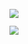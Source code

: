 ![](https://www.nta.go.jp/tmp/a77dabe1-a78c-48c7-887a-cba68fbbcda7/images/c56f8f8b8a3835d086055193242b8e10448da7ddb28385b931fd93091680ee8c.jpg)

![](https://www.nta.go.jp/tmp/a77dabe1-a78c-48c7-887a-cba68fbbcda7/images/3f74a5eb6089bace0bb142be0ab892ea71f6e882b9a5e1d87a837204e2776f39.jpg)